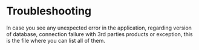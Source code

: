 # Troubleshooting

In case you see any unexpected error in the application, regarding version of database, connection failure with 3rd parties products or exception, this is the file where you can list all of them. 